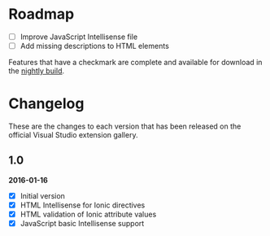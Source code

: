 # Roadmap

- [ ] Improve JavaScript Intellisense file
- [ ] Add missing descriptions to HTML elements

Features that have a checkmark are complete and available for
download in the
[nightly build](http://vsixgallery.com/extension/dcf84938-593b-49d8-9dff-d6014632e44e/).

# Changelog

These are the changes to each version that has been released
on the official Visual Studio extension gallery.

## 1.0

**2016-01-16**

- [x] Initial version
- [x] HTML Intellisense for Ionic directives
- [x] HTML validation of Ionic attribute values
- [x] JavaScript basic Intellisense support